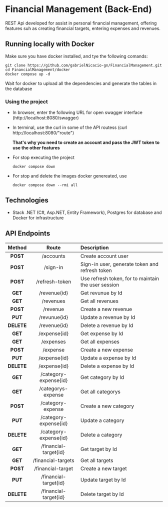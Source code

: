 # Financial Management (Back-End)  
REST Api developed for assist in personal financial management, offering features suh as creating financial targets, entering expenses and revenues.

## Running locally with Docker
Make sure you have docker installed, and tye the following comands:
```
git clone https://github.com/gabrielNicacio-gn/FinancialManagement.git
cd FinancialManagement/docker
docker compose up -d
```

Wait for docker to upload all the dependencies and generate the tables in the database

### Using the project ###

- In browser, enter the following URL for open swagger interface
  (http://localhost:8080/swagger)
  
- In terminal, use the curl in some of the API routess
  (curl http://localhost:8080/"route")
  
  **That's why you need to create an account and pass the JWT token to use the other features** 

- For stop executing the project

  ```
  docker compose down
  ```
  
- For stop and delete the images docker genereated, use
  ```
  docker compose down --rmi all
  ```
  
## Technologies
- Stack .NET (C#, Asp.NET, Entity Framework), Postgres for database and Docker for infrastructure

## API Endpoints
  Method      |       Route           |     Description
:------------:|:---------------------:|:---------------------------------------------------------------
  **POST**    |       /accounts       | Create account user 
  **POST**    |       /sign-in        | Sign-in user, generate token and refresh token
  **POST**    |   /refresh-token      | Use refresh token, for to maintain the user session
  **GET**     |    /revenue{id}       | Get revunue by Id
  **GET**     |    /revenues          | Get all revenues
 **POST**     |     /revenue          | Create a new revenue
  **PUT**     |    /revunue{id}       | Update a revenue by Id 
**DELETE**    |     /revenue{id}      | Delete a revenue by Id
 **GET**      |     /expense{id}      | Get expense by Id
 **GET**      |    /expenses          | Get all expenses
 **POST**     |    /expense           | Create a new expense
 **PUT**      |   /expense{id}        | Update a expense by Id
 **DELETE**   |   /expense{id}        | Delete a expense by Id
 **GET**      | /category-expense{id} | Get category by Id
 **GET**      | /categorys-expense    | Get all categorys
 **POST**     | /category-expense     | Create a new category
 **PUT**      | /category-expense{id} | Update a category
 **DELETE**   | /category-expense{id} | Delete a category
 **GET**      | /financial-target{id} | Get target by Id
 **GET**      |  /financial-targets   | Get all targets
 **POST**     |  /financial-target    | Create a new target
 **PUT**      | /financial-target{id} | Update target by Id
 **DELETE**   | /financial-target{id} | Delete target by Id


 
